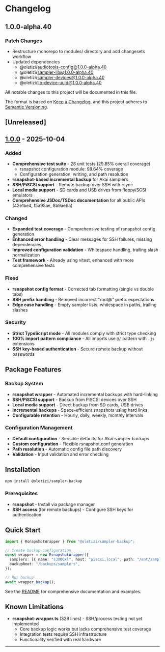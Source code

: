 # Changelog

## 1.0.0-alpha.40

### Patch Changes

- Restructure monorepo to modules/ directory and add changesets workflow
- Updated dependencies
  - @oletizi/audiotools-config@1.0.0-alpha.40
  - @oletizi/sampler-lib@1.0.0-alpha.40
  - @oletizi/sampler-devices@1.0.0-alpha.40
  - @oletizi/lib-device-uuid@1.0.0-alpha.40

All notable changes to this project will be documented in this file.

The format is based on [Keep a Changelog](https://keepachangelog.com/en/1.1.0/),
and this project adheres to [Semantic Versioning](https://semver.org/spec/v2.0.0.html).

## [Unreleased]

## [1.0.0] - 2025-10-04

### Added

- **Comprehensive test suite** - 28 unit tests (29.85% overall coverage)
  - rsnapshot configuration module: 98.64% coverage
  - Configuration generation, writing, and path resolution
- **rsnapshot-based incremental backup** for Akai samplers
- **SSH/PiSCSI support** - Remote backup over SSH with rsync
- **Local media support** - SD cards and USB drives from floppy/SCSI emulators
- **Comprehensive JSDoc/TSDoc documentation** for all public APIs (42e1be4, f5a95ae, 8b9ae6a)

### Changed

- **Expanded test coverage** - Comprehensive testing of rsnapshot config generation
- **Enhanced error handling** - Clear messages for SSH failures, missing dependencies
- **Improved configuration validation** - Whitespace handling, trailing slash normalization
- **Test framework** - Already using vitest, enhanced with more comprehensive tests

### Fixed

- **rsnapshot config format** - Corrected tab formatting (single vs double tabs)
- **SSH prefix handling** - Removed incorrect "root@" prefix expectations
- **Edge case handling** - Empty sampler lists, whitespace in paths, trailing slashes

### Security

- **Strict TypeScript mode** - All modules comply with strict type checking
- **100% import pattern compliance** - All imports use `@/` pattern with `.js` extensions
- **SSH key-based authentication** - Secure remote backup without passwords

## Package Features

### Backup System

- **rsnapshot wrapper** - Automated incremental backups with hard-linking
- **SSH/PiSCSI support** - Backup from PiSCSI devices over SSH
- **Local media support** - Direct backup from SD cards, USB drives
- **Incremental backups** - Space-efficient snapshots using hard links
- **Configurable retention** - Hourly, daily, weekly, monthly intervals

### Configuration Management

- **Default configuration** - Sensible defaults for Akai sampler backups
- **Custom configuration** - Flexible rsnapshot.conf generation
- **Path resolution** - Automatic config file path discovery
- **Validation** - Input validation and error checking

## Installation

```bash
npm install @oletizi/sampler-backup
```

### Prerequisites

- **rsnapshot** - Install via package manager
- **SSH access** (for remote backups) - Configure SSH keys for authentication

## Quick Start

```typescript
import { RsnapshotWrapper } from "@oletizi/sampler-backup";

// Create backup configuration
const wrapper = new RsnapshotWrapper({
  samplers: [{ name: "s3000xl", host: "piscsi.local", path: "/mnt/sampler" }],
  backupRoot: "/backups/samplers",
});

// Run backup
await wrapper.backup();
```

See the [README](./README.md) for comprehensive documentation and examples.

## Known Limitations

- **rsnapshot-wrapper.ts** (328 lines) - SSH/process testing not yet implemented
  - Core backup logic works but lacks comprehensive test coverage
  - Integration tests require SSH infrastructure
  - Functionality verified with real hardware

---

[1.0.0]: https://github.com/oletizi/audio-tools/releases/tag/sampler-backup-v1.0.0
